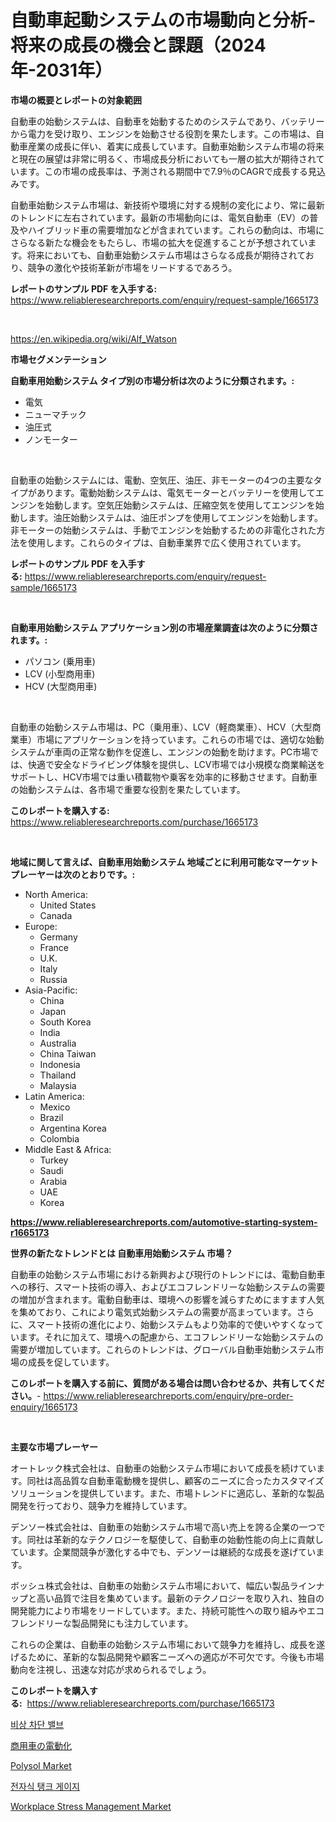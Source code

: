 <p><h1>自動車起動システムの市場動向と分析-将来の成長の機会と課題（2024年-2031年）</h1></p><p><strong>市場の概要とレポートの対象範囲</strong></p>
<p><p>自動車の始動システムは、自動車を始動するためのシステムであり、バッテリーから電力を受け取り、エンジンを始動させる役割を果たします。この市場は、自動車産業の成長に伴い、着実に成長しています。自動車始動システム市場の将来と現在の展望は非常に明るく、市場成長分析においても一層の拡大が期待されています。この市場の成長率は、予測される期間中で7.9％のCAGRで成長する見込みです。</p><p>自動車始動システム市場は、新技術や環境に対する規制の変化により、常に最新のトレンドに左右されています。最新の市場動向には、電気自動車（EV）の普及やハイブリッド車の需要増加などが含まれています。これらの動向は、市場にさらなる新たな機会をもたらし、市場の拡大を促進することが予想されています。将来においても、自動車始動システム市場はさらなる成長が期待されており、競争の激化や技術革新が市場をリードするであろう。</p></p>
<p><strong>レポートのサンプル PDF を入手する:</strong> <a href="https://www.reliableresearchreports.com/enquiry/request-sample/1665173">https://www.reliableresearchreports.com/enquiry/request-sample/1665173</a></p>
<p>&nbsp;</p>
<p><a href="https://en.wikipedia.org/wiki/Alf_Watson">https://en.wikipedia.org/wiki/Alf_Watson</a></p>
<p><strong>市場セグメンテーション</strong></p>
<p><strong>自動車用始動システム タイプ別の市場分析は次のように分類されます。:</strong></p>
<p><ul><li>電気</li><li>ニューマチック</li><li>油圧式</li><li>ノンモーター</li></ul></p>
<p>&nbsp;</p>
<p><p>自動車の始動システムには、電動、空気圧、油圧、非モーターの4つの主要なタイプがあります。電動始動システムは、電気モーターとバッテリーを使用してエンジンを始動します。空気圧始動システムは、圧縮空気を使用してエンジンを始動します。油圧始動システムは、油圧ポンプを使用してエンジンを始動します。非モーターの始動システムは、手動でエンジンを始動するための非電化された方法を使用します。これらのタイプは、自動車業界で広く使用されています。</p></p>
<p><strong>レポートのサンプル PDF を入手する:</strong>&nbsp;<a href="https://www.reliableresearchreports.com/enquiry/request-sample/1665173">https://www.reliableresearchreports.com/enquiry/request-sample/1665173</a></p>
<p>&nbsp;</p>
<p><strong> 自動車用始動システム アプリケーション別の市場産業調査は次のように分類されます。:</strong></p>
<p><ul><li>パソコン (乗用車)</li><li>LCV (小型商用車)</li><li>HCV (大型商用車)</li></ul></p>
<p>&nbsp;</p>
<p><p>自動車の始動システム市場は、PC（乗用車）、LCV（軽商業車）、HCV（大型商業車）市場にアプリケーションを持っています。これらの市場では、適切な始動システムが車両の正常な動作を促進し、エンジンの始動を助けます。PC市場では、快適で安全なドライビング体験を提供し、LCV市場では小規模な商業輸送をサポートし、HCV市場では重い積載物や乗客を効率的に移動させます。自動車の始動システムは、各市場で重要な役割を果たしています。</p></p>
<p><strong>このレポートを購入する:</strong>&nbsp; <a href="https://www.reliableresearchreports.com/purchase/1665173">https://www.reliableresearchreports.com/purchase/1665173</a></p>
<p>&nbsp;</p>
<p><strong>地域に関して言えば、自動車用始動システム 地域ごとに利用可能なマーケットプレーヤーは次のとおりです。:</strong></p>
<p><ul>
    <li>
        North America:
        <ul>
            <li>United States</li>
            <li>Canada</li>
        </ul>
    </li>
    <li>
        Europe:
        <ul>
            <li>Germany</li>
            <li>France</li>
            <li>U.K.</li>
            <li>Italy</li>
            <li>Russia</li>
        </ul>
    </li>
    <li>
        Asia-Pacific:
        <ul>
            <li>China</li>
            <li>Japan</li>
            <li>South Korea</li>
            <li>India</li>
            <li>Australia</li>
            <li>China Taiwan</li>
            <li>Indonesia</li>
            <li>Thailand</li>
            <li>Malaysia</li>
        </ul>
    </li>
    <li>
        Latin America:
        <ul>
            <li>Mexico</li>
            <li>Brazil</li>
            <li>Argentina Korea</li>
            <li>Colombia</li>
        </ul>
    </li>
    <li>
        Middle East & Africa:
        <ul>
            <li>Turkey</li>
            <li>Saudi</li>
            <li>Arabia</li>
            <li>UAE</li>
            <li>Korea</li>
        </ul>
    </li>
    </ul></p>
<p><strong><a href="https://www.reliableresearchreports.com/automotive-starting-system-r1665173">https://www.reliableresearchreports.com/automotive-starting-system-r1665173</a></strong>&nbsp;</p>
<p><strong>世界の新たなトレンドとは 自動車用始動システム 市場？</strong></p>
<p><p>自動車の始動システム市場における新興および現行のトレンドには、電動自動車への移行、スマート技術の導入、およびエコフレンドリーな始動システムの需要の増加が含まれます。電動自動車は、環境への影響を減らすためにますます人気を集めており、これにより電気式始動システムの需要が高まっています。さらに、スマート技術の進化により、始動システムもより効率的で使いやすくなっています。それに加えて、環境への配慮から、エコフレンドリーな始動システムの需要が増加しています。これらのトレンドは、グローバル自動車始動システム市場の成長を促しています。</p></p>
<p><strong>このレポートを購入する前に、質問がある場合は問い合わせるか、共有してください。</strong>- <a href="https://www.reliableresearchreports.com/enquiry/pre-order-enquiry/1665173">https://www.reliableresearchreports.com/enquiry/pre-order-enquiry/1665173</a></p>
<p>&nbsp;</p>
<p><strong>主要な市場プレーヤー</strong></p>
<p><p>オートレック株式会社は、自動車の始動システム市場において成長を続けています。同社は高品質な自動車電動機を提供し、顧客のニーズに合ったカスタマイズソリューションを提供しています。また、市場トレンドに適応し、革新的な製品開発を行っており、競争力を維持しています。</p><p>デンソー株式会社は、自動車の始動システム市場で高い売上を誇る企業の一つです。同社は革新的なテクノロジーを駆使して、自動車の始動性能の向上に貢献しています。企業間競争が激化する中でも、デンソーは継続的な成長を遂げています。</p><p>ボッシュ株式会社は、自動車の始動システム市場において、幅広い製品ラインナップと高い品質で注目を集めています。最新のテクノロジーを取り入れ、独自の開発能力により市場をリードしています。また、持続可能性への取り組みやエコフレンドリーな製品開発にも注力しています。</p><p>これらの企業は、自動車の始動システム市場において競争力を維持し、成長を遂げるために、革新的な製品開発や顧客ニーズへの適応が不可欠です。今後も市場動向を注視し、迅速な対応が求められるでしょう。</p></p>
<p><strong>このレポートを購入する:</strong>&nbsp;&nbsp;<a href="https://www.reliableresearchreports.com/purchase/1665173">https://www.reliableresearchreports.com/purchase/1665173</a></p>
<p><p><a href="https://github.com/LuckeyCorbin/Market-Research-Report-List-2/blob/main/889751020978.md">비상 차단 밸브</a></p><p><a href="https://github.com/DanykaKilback/Market-Research-Report-List-2/blob/main/312716314588.md">商用車の電動化</a></p><p><a href="https://github.com/msbsaifansami/Market-Research-Report-List-1/blob/main/polysol-market.md">Polysol Market</a></p><p><a href="https://github.com/shampaakter36/Market-Research-Report-List-1/blob/main/180895820977.md">전자식 탱크 게이지</a></p><p><a href="https://issuu.com/reportprime-2/docs/workplace-stress-management-market-size-2030.pptx">Workplace Stress Management Market</a></p></p>